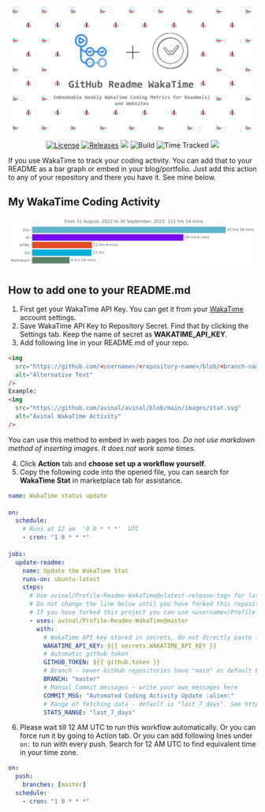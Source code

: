 <p align=center><img src="/waka.png"></p>
<p align=center><a href="https://github.com/avinal/Profile-Readme-WakaTime/blob/master/LICENSE"><img src="https://img.shields.io/github/license/avinal/Profile-Readme-WakaTime" alt="License"></a> <a href="https://github.com/avinal/Profile-Readme-WakaTime/releases"><img src="https://img.shields.io/github/v/release/avinal/Profile-Readme-WakaTime" alt="Releases"></a> <a href="https://github.com/avinal/lark"><img src="https://img.shields.io/badge/uses-avinal%2Flark-blueviolet"></a> <img src="https://github.com/avinal/avinal/workflows/Build%20Graph/badge.svg" alt="Build"> <img src="https://wakatime.com/badge/github/avinal/Profile-Readme-WakaTime.svg" alt="Time Tracked"> <a href="https://github.com/avinal/Profile-Readme-WakaTime/discussions"><img src="https://img.shields.io/badge/QnA-Discussions-blueviolet"></a></p>

If you use WakaTime to track your coding activity. You can add that to your README as a bar graph or embed in your blog/portfolio. Just add this action to any of your repository and there you have it. See mine below.

## My WakaTime Coding Activity

<img src="https://github.com/avinal/avinal/blob/main/images/stat.svg" alt="Avinal WakaTime Activity"/>

## How to add one to your README.md

1. First get your WakaTime API Key. You can get it from your [WakaTime](https://wakatime.com) account settings.
2. Save WakaTime API Key to Repository Secret. Find that by clicking the Settings tab. Keep the name of secret as **WAKATIME_API_KEY**.
3. Add following line in your README.md of your repo.

```html
<img
  src="https://github.com/<username>/<repository-name>/blob/<branch-name>/images/stat.svg"
  alt="Alternative Text"
/>
Example:
<img
  src="https://github.com/avinal/avinal/blob/main/images/stat.svg"
  alt="Avinal WakaTime Activity"
/>
```

You can use this method to embed in web pages too. _Do not use markdown method of inserting images. It does not work some times._

4. Click **Action** tab and **choose set up a workflow yourself**.
5. Copy the following code into the opened file, you can search for **WakaTime Stat** in marketplace tab for assistance.

```yml
name: WakaTime status update

on:
  schedule:
    # Runs at 12 am  '0 0 * * *'  UTC
    - cron: "1 0 * * *"

jobs:
  update-readme:
    name: Update the WakaTime Stat
    runs-on: ubuntu-latest
    steps:
      # Use avinal/Profile-Readme-WakaTime@<latest-release-tag> for latest stable release
      # Do not change the line below until you have forked this repository
      # If you have forked this project you can use <username>/Profile-Readme-WakaTime@master instead
      - uses: avinal/Profile-Readme-WakaTime@master
        with:
          # WakaTime API key stored in secrets, do not directly paste it here
          WAKATIME_API_KEY: ${{ secrets.WAKATIME_API_KEY }}
          # Automatic github token
          GITHUB_TOKEN: ${{ github.token }}
          # Branch - newer GitHub repositories have "main" as default branch, change to main in that case, default is master
          BRANCH: "master"
          # Manual Commit messages - write your own messages here
          COMMIT_MSG: "Automated Coding Activity Update :alien:"
          # Range of fetching data - default is "last_7_days". See https://wakatime.com/developers#stats for more options
          STATS_RANGE: "last_7_days"

```

6. Please wait till 12 AM UTC to run this workflow automatically. Or you can force run it by going to Action tab. Or you can add following lines under `on:` to run with every push. Search for 12 AM UTC to find equivalent time in your time zone.

```yml
on:
  push:
    branches: [master]
  schedule:
    - cron: "1 0 * * *"
```
